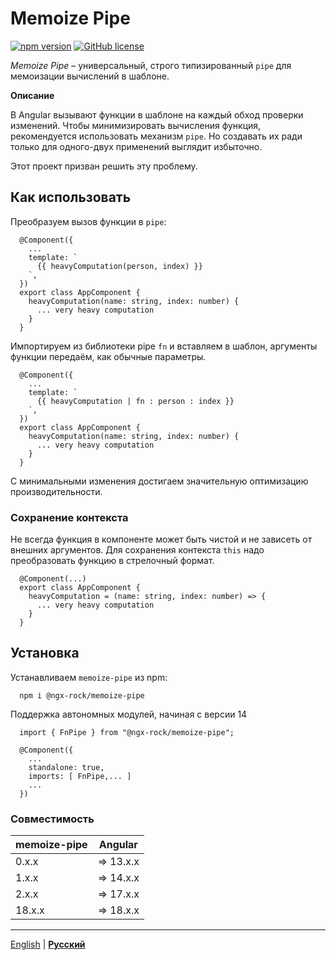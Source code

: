 # Memoize Pipe

[![npm version](https://badge.fury.io/js/@ngx-rock%2Fmemoize-pipe.svg)](https://badge.fury.io/js/@ngx-rock%2Fmemoize-pipe) [![GitHub license](https://img.shields.io/badge/license-MIT-green.svg)](https://github.com/ngx-rock/memoize-pipe/blob/main/LICENSE)

*Memoize Pipe* – универсальный, строго типизированный `pipe` для мемоизации вычислений в шаблоне.

**Описание**

В Angular вызывают функции в шаблоне на каждый обход проверки изменений. 
Чтобы минимизировать вычисления функция, рекомендуется использовать механизм `pipe`. 
Но создавать их ради только для одного-двух применений выглядит избыточно.

Этот проект призван решить эту проблему.

## Как использовать

Преобразуем вызов функции в `pipe`:

```
  @Component({
    ...
    template: `
      {{ heavyComputation(person, index) }}
    `,
  })
  export class AppComponent {
    heavyComputation(name: string, index: number) {
      ... very heavy computation
    }
  }
```

Импортируем из библиотеки pipe `fn` и вставляем в шаблон, аргументы функции передаём, как обычные параметры.

```
  @Component({
    ...
    template: `
      {{ heavyComputation | fn : person : index }}
    `,
  })
  export class AppComponent {
    heavyComputation(name: string, index: number) {
      ... very heavy computation
    }
  }
```

С минимальными изменения достигаем значительную оптимизацию производительности.

### Сохранение контекста

Не всегда функция в компоненте может быть чистой и не зависеть от внешних аргументов.
Для сохранения контекста `this` надо преобразовать функцию в стрелочный формат.

```
  @Component(...)
  export class AppComponent {
    heavyComputation = (name: string, index: number) => {
      ... very heavy computation
    }
  }
```

## Установка

Устанавливаем `memoize-pipe` из npm:

```
  npm i @ngx-rock/memoize-pipe
```

Поддержка автономных модулей, начиная с версии 14

```
  import { FnPipe } from "@ngx-rock/memoize-pipe";

  @Component({
    ...
    standalone: true,
    imports: [ FnPipe,... ]
    ...
  })
```

### Совместимость

| memoize-pipe | Angular   |
|--------------|-----------|
| 0.x.x        | => 13.x.x |
| 1.x.x        | => 14.x.x |
| 2.x.x        | => 17.x.x |
| 18.x.x       | => 18.x.x |
---

[English](README.md) | **[Русский](README_RU.md)**
